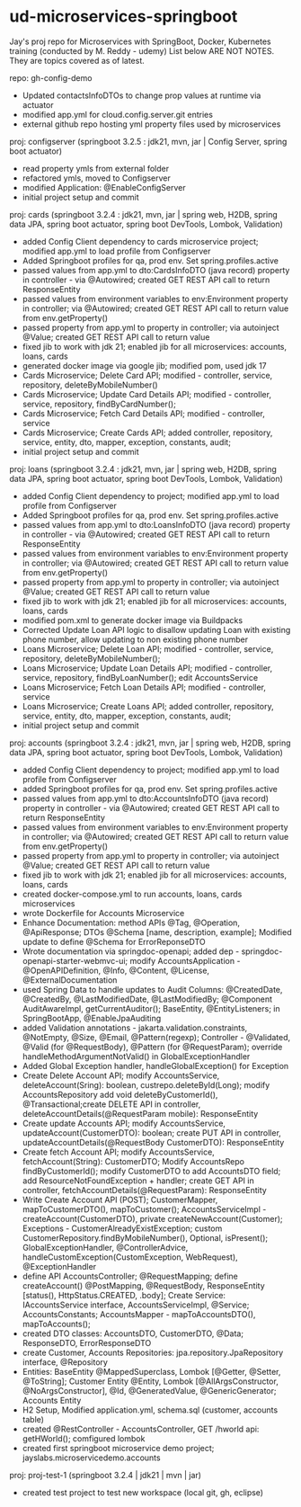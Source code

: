 # ud-microservices-springboot
Jay's proj repo for Microservices with SpringBoot, Docker, Kubernetes training (conducted by M. Reddy - udemy)
List below ARE NOT NOTES. They are topics covered as of latest.

repo: gh-config-demo
- Updated contactsInfoDTOs to change prop values at runtime via actuator
- modified app.yml for cloud.config.server.git entries
- external github repo hosting yml property files used by microservices

proj: configserver (springboot 3.2.5 : jdk21, mvn, jar | Config Server, spring boot actuator)
- read property ymls from external folder
- refactored ymls, moved to Configserver
- modified Application: @EnableConfigServer
- initial project setup and commit

proj: cards (springboot 3.2.4 : jdk21, mvn, jar | spring web, H2DB, spring data JPA, spring boot actuator, spring boot DevTools, Lombok, Validation)
- added Config Client dependency to cards microservice project; modified
app.yml to load profile from Configserver
- Added Springboot profiles for qa, prod env. Set spring.profiles.active
- passed values from app.yml to dto:CardsInfoDTO (java record) property in controller - via @Autowired; created GET REST API call to return ResponseEntity<LoansContactInfoDTO>
- passed values from environment variables to env:Environment property in controller; via @Autowired; created GET REST API call to return value from env.getProperty()
- passed property from app.yml to property in controller; via autoinject @Value; created GET REST API call to return value
- fixed jib to work with jdk 21; enabled jib for all microservices: accounts, loans, cards
- generated docker image via google jib; modified pom, used jdk 17
- Cards Microservice; Delete Card API; modified - controller,
service, repository, deleteByMobileNumber()
- Cards Microservice; Update Card Details API; modified - controller,
service, repository, findByCardNumber(); 
- Cards Microservice; Fetch Card Details API; modified - controller, service
- Cards Microservice; Create Cards API; added controller, repository, service, entity, dto, mapper, exception, constants, audit;
- initial project setup and commit

proj: loans (springboot 3.2.4 : jdk21, mvn, jar | spring web, H2DB, spring data JPA, spring boot actuator, spring boot DevTools, Lombok, Validation)
- added Config Client dependency to project; modified app.yml to load profile from Configserver
- Added Springboot profiles for qa, prod env. Set spring.profiles.active
- passed values from app.yml to dto:LoansInfoDTO (java record) property in controller - via @Autowired; created GET REST API call to return ResponseEntity<LoansContactInfoDTO>
- passed values from environment variables to env:Environment property in controller; via @Autowired; created GET REST API call to return value from env.getProperty()
- passed property from app.yml to property in controller; via autoinject @Value; created GET REST API call to return value
- fixed jib to work with jdk 21; enabled jib for all microservices: accounts, loans, cards
- modified pom.xml to generate docker image via Buildpacks
- Corrected Update Loan API logic to disallow updating Loan with existing phone number, allow updating to non existing phone number
- Loans Microservice; Delete Loan API; modified - controller,
service, repository, deleteByMobileNumber(); 
- Loans Microservice; Update Loan Details API; modified - controller,
service, repository, findByLoanNumber(); edit AccountsService
- Loans Microservice; Fetch Loan Details API; modified - controller, service
- Loans Microservice; Create Loans API; added controller,  repository, service, entity, dto, mapper, exception, constants, audit; 
- initial project setup and commit

proj: accounts (springboot 3.2.4 : jdk21, mvn, jar | spring web, H2DB, spring data JPA, spring boot actuator, spring boot DevTools, Lombok, Validation)
- added Config Client dependency to project; modified app.yml to load profile from Configserver
- added Springboot profiles for qa, prod env. Set spring.profiles.active
- passed values from app.yml to dto:AccountsInfoDTO (java record) property in controller - via @Autowired; created GET REST API call to return ResponseEntity<AccountsContactInfoDTO>
- passed values from environment variables to env:Environment property in controller; via @Autowired; created GET REST API call to return value from env.getProperty()
- passed property from app.yml to property in controller; via autoinject @Value; created GET REST API call to return value
- fixed jib to work with jdk 21; enabled jib for all microservices: accounts, loans, cards
- created docker-compose.yml to run accounts, loans, cards microservices
- wrote Dockerfile for Accounts Microservice
- Enhance Documentation: method APIs @Tag, @Operation, @ApiResponse; DTOs @Schema [name, description, example]; Modified update to define @Schema for ErrorReponseDTO
- Wrote documentation via springdoc-openapi; added dep - springdoc-openapi-starter-webmvc-ui; modify AccountsApplication - @OpenAPIDefinition, @Info, @Content, @License, @ExternalDocumentation
- used Spring Data to handle updates to Audit Columns: @CreatedDate, @CreatedBy, @LastModifiedDate, @LastModifiedBy; @Component AuditAwareImpl, getCurrentAuditor(); BaseEntity, @EntityListeners; in SpringBootApp, @EnableJpaAuditing
- added Validation annotations - jakarta.validation.constraints, @NotEmpty, @Size, @Email, @Pattern(regexp); Controller - @Validated, @Valid (for @RequestBody), @Pattern (for @RequestParam); override handleMethodArgumentNotValid() in GlobalExceptionHandler
- Added Global Exception handler, handleGlobalException() for Exception
- Create Delete Account API; modify AccountsService, deleteAccount(Sring): boolean, custrepo.deleteById(Long); modify AccountsRepository add void deleteByCustomerId(), @Transactional;create DELETE API in controller, deleteAccountDetails(@RequestParam mobile): ResponseEntity<ResponseDTO>
- Create update Accounts API; modify AccountsService, updateAccount(CustomerDTO): boolean;  create PUT API in controller, updateAccountDetails(@RequestBody CustomerDTO): ResponseEntity
- Create fetch Account API; modify AccountsService, fetchAccount(String): CustomerDTO; Modify AccountsRepo findByCustomerId(); modify CustomerDTO to add AccountsDTO field; add ResourceNotFoundException + handler; create GET API in controller, fetchAccountDetails(@RequestParam): ResponseEntity<CustomerDTO>
- Write Create Account API (POST); CustomerMapper, mapToCustomerDTO(), mapToCustomer(); AccountsServiceImpl - createAccount(CustomerDTO), private createNewAccount(Customer); Exceptions - CustomerAlreadyExistException; custom CustomerRepository.findByMobileNumber(), Optional<Customer>, isPresent(); GlobalExceptionHandler, @ControllerAdvice, handleCustomException(CustomException, WebRequest), @ExceptionHandler
- define API AccountsController; @RequestMapping; define createAccount() @PostMapping, @RequestBody, ResponseEntity [status(), HttpStatus.CREATED, .body]; Create Service: IAccountsService interface, AccountsServiceImpl, @Service; AccountsConstants; AccountsMapper - mapToAccountsDTO(), mapToAccounts(); 
- created DTO classes: AccountsDTO, CustomerDTO, @Data; ResponseDTO, ErrorResponseDTO
- create Customer, Accounts Repositories: jpa.repository.JpaRepository interface, @Repository
- Entities: BaseEntity @MappedSuperclass, Lombok [@Getter, @Setter, @ToString]; Customer Entity @Entity, Lombok [@AllArgsConstructor, @NoArgsConstructor], @Id, @GeneratedValue, @GenericGenerator; Accounts Entity
- H2 Setup, Modified application.yml, schema.sql (customer, accounts table)
- created @RestController - AccountsController, GET /hworld api: getHWorld(); comfigured lombok
- created first springboot microservice demo project; jayslabs.microservicedemo.accounts

proj: proj-test-1 (springboot 3.2.4 | jdk21 | mvn | jar)
- created test project to test new workspace (local git, gh, eclipse)
